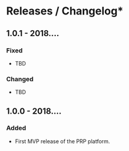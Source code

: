 # Releases / Changelog\*

## 1.0.1 - 2018....

### Fixed

* TBD

### Changed

* TBD

## 1.0.0 - 2018....

### Added

* First MVP release of the PRP platform.



